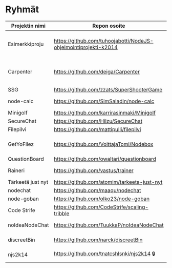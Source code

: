 # Ryhmät

| Projektin nimi     | Repon osoite                                                     | Jäsenet
| ------------------ | ---------------------------------------------------------------- | -------
| Esimerkkiproju     | https://github.com/tuhoojabotti/NodeJS-ohjelmointiprojekti-k2014 | Ville Lahdenvuo (Tuhis), Tony Kovanen (Rase-), Mikko Johansson (mellowi)
| Carpenter          | https://github.com/deiga/Carpenter                               | Timo Sand (deiga), Sami Lunnamo (Taxus), Joonas Magnússon (Th0ra)
| SSG                | https://github.com/zzats/SuperShooterGame                        | Ville Heikkinen (zzats)
| node-calc          | https://github.com/SimSaladin/node-calc                          | Samuli Thomasson (SimSaladin)
| Minigolf           | https://github.com/karrirasinmaki/Minigolf                       | Karri Rasinmäki
| SecureChat         | https://github.com/Hilzu/SecureChat                              | Santeri Hiltunen (Hilzu)
| Filepilvi          | https://github.com/mattipulli/filepilvi                          | Matti Pulli
| GetYoFilez         | https://github.com/VoittajaTomi/Nodebox                          | Tomi Boehm (VoittajaTomi), Andreas Niskanen (ydna-)
| QuestionBoard      | https://github.com/owaltari/questionboard                        | Otto Waltari (otto_)
| Raineri            | https://github.com/vastus/trainer                                | Juho Hautala, Elias, Nygren, Joni Salmi
| Tärkeetä just nyt  | https://github.com/atomim/tarkeeta-just-nyt                      | Olavi Lintumäki
| nodechat           | https://github.com/maaqu/nodechat                                | Markus Jantunen
| node-goban         | https://github.com/olko23/node-goban                             | Olli Koistinen
| Code Strife        | https://github.com/CodeStrife/scaling-tribble                    | Lassi Vapaakallio, Misa Jokisalo
| noIdeaNodeChat     | https://github.com/TuukkaP/noIdeaNodeChat                        | Tuukka Peuraniemi (Deto-)
| discreetBin        | https://github.com/narck/discreetBin                             | Nicolas Arkkila (narchie)
| njs2k14            | https://github.com/tnatcshlsnki/njs2k14 :lock:                   | Tero Nurmiluoto (tnatcshlsnki/teronurm)
